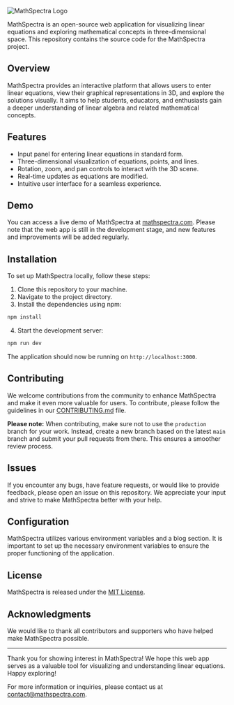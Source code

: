 ![MathSpectra Logo](logo.png)

MathSpectra is an open-source web application for visualizing linear equations and exploring mathematical concepts in three-dimensional space. This repository contains the source code for the MathSpectra project.

## Overview

MathSpectra provides an interactive platform that allows users to enter linear equations, view their graphical representations in 3D, and explore the solutions visually. It aims to help students, educators, and enthusiasts gain a deeper understanding of linear algebra and related mathematical concepts.

<!-- ![MathSpectra Screenshot](screenshot.png) -->

## Features

- Input panel for entering linear equations in standard form.
- Three-dimensional visualization of equations, points, and lines.
- Rotation, zoom, and pan controls to interact with the 3D scene.
- Real-time updates as equations are modified.
- Intuitive user interface for a seamless experience.

## Demo

You can access a live demo of MathSpectra at [mathspectra.com](https://mathspectra.com). Please note that the web app is still in the development stage, and new features and improvements will be added regularly.

## Installation

To set up MathSpectra locally, follow these steps:

1. Clone this repository to your machine.
2. Navigate to the project directory.
3. Install the dependencies using npm:

```bash
npm install
```

4. Start the development server:

```bash
npm run dev
```

The application should now be running on `http://localhost:3000`.

## Contributing

We welcome contributions from the community to enhance MathSpectra and make it even more valuable for users. To contribute, please follow the guidelines in our [CONTRIBUTING.md](CONTRIBUTING.md) file.

**Please note:** When contributing, make sure not to use the `production` branch for your work. Instead, create a new branch based on the latest `main` branch and submit your pull requests from there. This ensures a smoother review process.

## Issues

If you encounter any bugs, have feature requests, or would like to provide feedback, please open an issue on this repository. We appreciate your input and strive to make MathSpectra better with your help.

## Configuration

MathSpectra utilizes various environment variables and a blog section. It is important to set up the necessary environment variables to ensure the proper functioning of the application.

## License

MathSpectra is released under the [MIT License](LICENSE).

## Acknowledgments

We would like to thank all contributors and supporters who have helped make MathSpectra possible.

---

Thank you for showing interest in MathSpectra! We hope this web app serves as a valuable tool for visualizing and understanding linear equations. Happy exploring!

For more information or inquiries, please contact us at contact@mathspectra.com.
